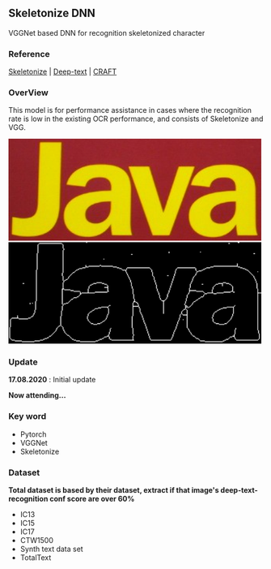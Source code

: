 ## Skeletonize DNN
VGGNet based DNN for recognition skeletonized character

### Reference
[Skeletonize](https://scikit-image.org/docs/dev/auto_examples/edges/plot_skeleton.html) | [Deep-text](https://github.com/clovaai/deep-text-recognition-benchmark) | [CRAFT](https://github.com/clovaai/CRAFT-pytorch)

### OverView

This model is for performance assistance in cases where the recognition rate is low in the existing OCR performance, and consists of Skeletonize and VGG.

<img width="500" src="./sample/word_bf.png"> <img width="500" src="./sample/word_af.png">


### Update
**17.08.2020** : Initial update

**Now attending...**


### Key word
- Pytorch 
- VGGNet
- Skeletonize



### Dataset
**Total dataset is based by their dataset, extract if that image's deep-text-recognition conf score are over 60%**
- IC13
- IC15
- IC17
- CTW1500
- Synth text data set
- TotalText


  
